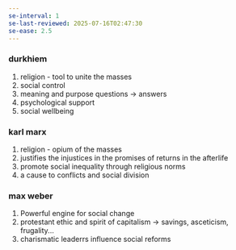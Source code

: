 ```yaml
---
se-interval: 1
se-last-reviewed: 2025-07-16T02:47:30
se-ease: 2.5
---
```

### durkhiem
1. religion - tool to unite the masses
2. social control
3. meaning and purpose questions -> answers
4. psychological support
5. social wellbeing
### karl marx
1. religion - opium of the masses
2. justifies the injustices in the promises of returns in the afterlife
3. promote social inequality through religious norms
4. a cause to conflicts and social division
### max weber 
1. Powerful engine for social change
2. protestant ethic and spirit of capitalism -> savings, asceticism, frugality...
3. charismatic leaderrs influence social reforms
